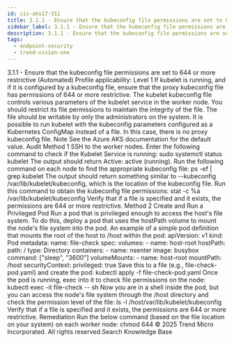 ```yaml
---
id: cis-aks17-311
title: 3.1.1 - Ensure that the kubeconfig file permissions are set to 644 or more restrictive (Automated)
sidebar_label: 3.1.1 - Ensure that the kubeconfig file permissions are set to 644 or more restrictive (Automated)
description: 3.1.1 - Ensure that the kubeconfig file permissions are set to 644 or more restrictive (Automated)
tags:
  - endpoint-security
  - trend-vision-one
---
```


 3.1.1 - Ensure that the kubeconfig file permissions are set to 644 or more restrictive (Automated) Profile applicability: Level 1 If kubelet is running, and if it is configured by a kubeconfig file, ensure that the proxy kubeconfig file has permissions of 644 or more restrictive. The kubelet kubeconfig file controls various parameters of the kubelet service in the worker node. You should restrict its file permissions to maintain the integrity of the file. The file should be writable by only the administrators on the system. It is possible to run kubelet with the kubeconfig parameters configured as a Kubernetes ConfigMap instead of a file. In this case, there is no proxy kubeconfig file. Note See the Azure AKS documentation for the default value. Audit Method 1 SSH to the worker nodes. Enter the following command to check if the Kubelet Service is running: sudo systemctl status kubelet The output should return Active: active (running). Run the following command on each node to find the appropriate kubeconfig file: ps -ef | grep kubelet The output should return something similar to --kubeconfig /var/lib/kubelet/kubeconfig, which is the location of the kubeconfig file. Run this command to obtain the kubeconfig file permissions: stat -c %a /var/lib/kubelet/kubeconfig Verify that if a file is specified and it exists, the permissions are 644 or more restrictive. Method 2 Create and Run a Privileged Pod Run a pod that is privileged enough to access the host's file system. To do this, deploy a pod that uses the hostPath volume to mount the node's file system into the pod. An example of a simple pod definition that mounts the root of the host to /host within the pod: apiVersion: v1 kind: Pod metadata: name: file-check spec: volumes: - name: host-root hostPath: path: / type: Directory containers: - name: nsenter image: busybox command: ["sleep", "3600"] volumeMounts: - name: host-root mountPath: /host securityContext: privileged: true Save this to a file (e.g., file-check-pod.yaml) and create the pod: kubectl apply -f file-check-pod.yaml Once the pod is running, exec into it to check file permissions on the node: kubectl exec -it file-check -- sh Now you are in a shell inside the pod, but you can access the node's file system through the /host directory and check the permission level of the file: ls -l /host/var/lib/kubelet/kubeconfig Verify that if a file is specified and it exists, the permissions are 644 or more restrictive. Remediation Run the below command (based on the file location on your system) on each worker node: chmod 644 <kubeconfig file> © 2025 Trend Micro Incorporated. All rights reserved.Search Knowledge Base